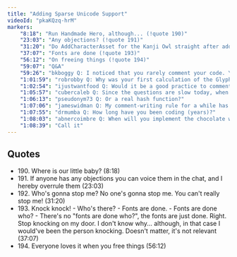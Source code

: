 ```yaml
---
title: "Adding Sparse Unicode Support"
videoId: "pkaKQzq-hrM"
markers:
    "8:18": "Run Handmade Hero, although... (!quote 190)"
    "23:03": "Any objections? (!quote 191)"
    "31:20": "Do AddCharacterAsset for the Kanji Owl straight after adding the other font Assets (!quote 192)"
    "37:07": "Fonts are done (!quote 193)"
    "56:12": "On freeing things (!quote 194)"
    "59:07": "Q&A"
    "59:26": "bkboggy Q: I noticed that you rarely comment your code. Your comments mostly consist of TODO comments. What are your thoughts on commenting your code, considering a lot of it is pretty complicated, unless of course you don't see it as such? Or do you think that since you write good code, it doesn't require comments to be readable?"
    "1:01:59": "robrobby Q: Why was your first calculation of the GlyphTable index size too big (64k) and reduced to 2k, and still later went full-on 64k again? What changed the size?"
    "1:02:54": "ijustwantfood Q: Would it be a good practice to comment after writing all your code for others?"
    "1:05:57": "cubercaleb Q: Since the questions are slow today, when do you think you will write a proper RNG?"
    "1:06:13": "pseudonym73 Q: Or a real hash function?"
    "1:07:06": "jameswidman Q: My comment-writing rule for a while has been: \"code should clearly tell you what is being done; comments, if you need them, should only tell you why\""
    "1:07:55": "drmumba Q: How long have you been coding (years)?"
    "1:08:03": "abnercoimbre Q: When will you implement the chocolate wine fountain?"
    "1:08:39": "Call it"
---
```


## Quotes

* 190\. Where is our little baby? (8:18)
* 191\. If anyone has any objections you can voice them in the chat, and I hereby overrule them (23:03)
* 192\. Who's gonna stop me? No one's gonna stop me. You can't really stop me! (31:20)
* 193\. Knock knock! - Who's there? - Fonts are done. - Fonts are done who? - There's no "fonts are done who?", the fonts are just done. Right. Stop knocking on my door. I don't know why... although, in that case I would've been the person knocking. Doesn't matter, it's not relevant (37:07)
* 194\. Everyone loves it when you free things (56:12)
